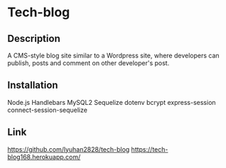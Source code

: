 # Tech-blog

## Description
A CMS-style blog site similar to a Wordpress site, where developers can publish, posts and comment on other developer's post.

## Installation
Node.js
Handlebars
MySQL2
Sequelize
dotenv
bcrypt
express-session
connect-session-sequelize

## Link
https://github.com/lyuhan2828/tech-blog
https://tech-blog168.herokuapp.com/

